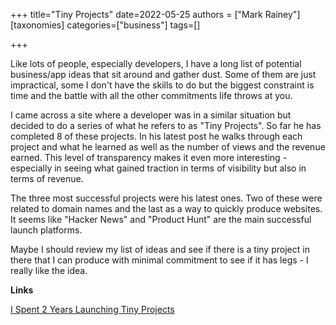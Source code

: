 +++
title="Tiny Projects"
date=2022-05-25
authors = ["Mark Rainey"]
[taxonomies]
categories=["business"]
tags=[]

+++

Like lots of people, especially developers, I have a long list of potential business/app ideas that sit around and gather dust. Some of them are just impractical, some I don't have the skills to do but the biggest constraint is time and the battle with all the other commitments life throws at you.

<!-- more -->

I came across a site where a developer was in a similar situation but decided to do a series of what he refers to as "Tiny Projects". So far he has completed 8 of these projects. In his latest post he walks through each project and what he learned as well as the number of views and the revenue earned. This level of transparency makes it even more interesting - especially in seeing what gained traction in terms of visibility but also in terms of revenue.

The three most successful projects were his latest ones. Two of these were related to domain names and the last as a way to quickly produce websites. It seems like "Hacker News" and "Product Hunt" are the main successful launch platforms.

Maybe I should review my list of ideas and see if there is a tiny project in there that I can produce with minimal commitment to see if it has legs - I really like the idea.

__Links__

[I Spent 2 Years Launching Tiny Projects](https://tinyprojects.dev/posts/i_spent_two_years_launching_tiny_projects)